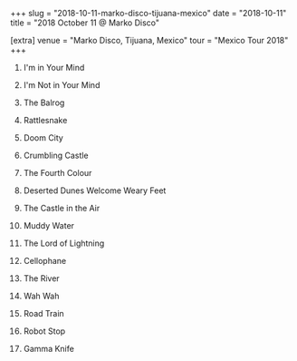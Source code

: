 +++
slug = "2018-10-11-marko-disco-tijuana-mexico"
date = "2018-10-11"
title = "2018 October 11 @ Marko Disco"

[extra]
venue = "Marko Disco, Tijuana, Mexico"
tour = "Mexico Tour 2018"
+++


 1. I'm in Your Mind

 2. I'm Not in Your Mind

 3. The Balrog

 4. Rattlesnake

 5. Doom City

 6. Crumbling Castle

 7. The Fourth Colour

 8. Deserted Dunes Welcome Weary Feet

 9. The Castle in the Air

10. Muddy Water

11. The Lord of Lightning

12. Cellophane

13. The River

14. Wah Wah

15. Road Train

16. Robot Stop

17. Gamma Knife


